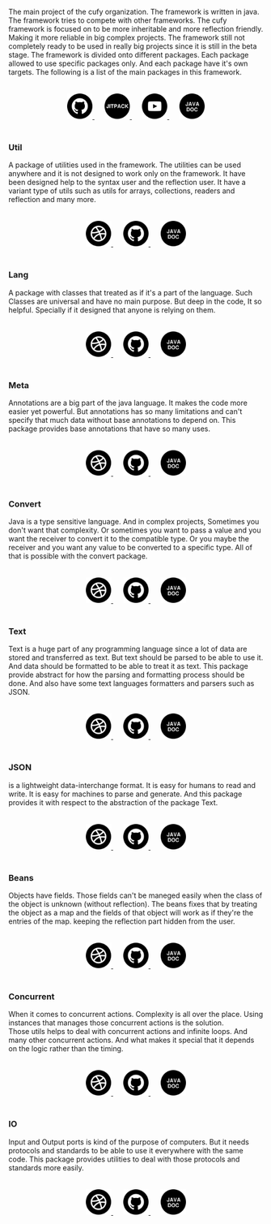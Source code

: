 <html lang="en">
    <head>
        <script>
            window.onload = function() {
              top.document.title = "Cufy Framework";
              let link = top.document.createElement("link");
              link.type = "image/*";
              link.rel = "icon";
              link.href = "favicon.png";
              top.document.getElementsByTagName("head")[0].appendChild(link);
            };
        </script>
    </head>
    <style>
        .lollipop {
            padding: 20px;
        }
        .candy {
            margin: 10px;
        }
    </style>
</html>

The main project of the cufy organization. The framework is written in java.
The framework tries to compete with other frameworks. The cufy framework is
focused on to be more inheritable and more reflection friendly. Making it 
more reliable in big complex projects. The framework still not completely
ready to be used in really big projects since it is still in the beta stage.
The framework is divided onto different packages. Each package allowed to use
specific packages only. And each package have it's own targets. The following
is a list of the main packages in this framework.

<p align="center" class="lollipop">
    <a class="candy" href="https://github.com/cufyorg/framework">
        <img alt="Github" src="images/github.png" width="50" height="50">
    </a>
    <a class="candy" href="https://jitpack.io/#org.cufy/framework">
        <img alt="Jitpack" src="images/jitpack.png" width="50" height="50">
    </a>
    <a class="candy" href="https://youtube.com/playlist?list=PL4GvMdlkZJ6Y1SkrorANkRHArohilF2Ye">
        <img alt="Youtube" src="images/youtube.png" width="50" height="50">
    </a>
    <a class="candy" href="https://framework.cufy.org/javadoc">
        <img alt="Javadoc" src="images/javadoc.png" width="50" height="50">
    </a>
</p>

### Util
A package of utilities used in the framework. The utilities can be used
anywhere and it is not designed to work only on the framework. It have been
designed help to the syntax user and the reflection user. It have a variant
type of utils such as utils for arrays, collections, readers and reflection
and many more.

<p align="center" class="lollipop">
    <a class="candy" href="https://framework.cufy.org/util.html">
        <img alt="Website" src="images/web.png" width="50" height="50">
    </a>
    <a class="candy" href="https://github.com/cufyorg/framework/tree/master/src/main/java/cufy/util">
        <img alt="Github" src="images/github.png" width="50" height="50">
    </a>
    <a class="candy" href="https://framework.cufy.org/javadoc/cufy/util/package-summary.html">
        <img alt="Javadoc" src="images/javadoc.png" width="50" height="50">
    </a>
</p>

### Lang
A package with classes that treated as if it's a part of the language. Such
Classes are universal and have no main purpose. But deep in the code, It so
helpful. Specially if it designed that anyone is relying on them.

<p align="center" class="lollipop">
    <a class="candy" href="https://framework.cufy.org/lang.html">
        <img alt="Website" src="images/web.png" width="50" height="50">
    </a>
    <a class="candy" href="https://github.com/cufyorg/framework/tree/master/src/main/java/cufy/lang">
        <img alt="Github" src="images/github.png" width="50" height="50">
    </a>
    <a class="candy" href="https://framework.cufy.org/javadoc/cufy/lang/package-summary.html">
        <img alt="Javadoc" src="images/javadoc.png" width="50" height="50">
    </a>
</p>

### Meta
Annotations are a big part of the java language. It makes the code more
easier yet powerful. But annotations has so many limitations and can't 
specify that much data without base annotations to depend on. This package
provides base annotations that have so many uses.

<p align="center" class="lollipop">
    <a class="candy" href="https://framework.cufy.org/meta.html">
        <img alt="Website" src="images/web.png" width="50" height="50">
    </a>
    <a class="candy" href="https://github.com/cufyorg/framework/tree/master/src/main/java/cufy/meta">
        <img alt="Github" src="images/github.png" width="50" height="50">
    </a>
    <a class="candy" href="https://framework.cufy.org/javadoc/cufy/meta/package-summary.html">
        <img alt="Javadoc" src="images/javadoc.png" width="50" height="50">
    </a>
</p>

### Convert
Java is a type sensitive language. And in complex projects, Sometimes you 
don't want that complexity. Or sometimes you want to pass a value and you
want the receiver to convert it to the compatible type. Or you maybe the
receiver and you want any value to be converted to a specific type. All 
of that is possible with the convert package.

<p align="center" class="lollipop">
    <a class="candy" href="https://framework.cufy.org/convert.html">
        <img alt="Website" src="images/web.png" width="50" height="50">
    </a>
    <a class="candy" href="https://github.com/cufyorg/framework/tree/master/src/main/java/cufy/convert">
        <img alt="Github" src="images/github.png" width="50" height="50">
    </a>
    <a class="candy" href="https://framework.cufy.org/javadoc/cufy/convert/package-summary.html">
        <img alt="Javadoc" src="images/javadoc.png" width="50" height="50">
    </a>
</p>

### Text
Text is a huge part of any programming language since a lot of data are
stored and transferred as text. But text should be parsed to be able to
use it. And data should be formatted to be able to treat it as text.
This package provide abstract for how the parsing and formatting process
should be done. And also have some text languages formatters and parsers
such as JSON.

<p align="center" class="lollipop">
    <a class="candy" href="https://framework.cufy.org/text.html">
        <img alt="Website" src="images/web.png" width="50" height="50">
    </a>
    <a class="candy" href="https://github.com/cufyorg/framework/tree/master/src/main/java/cufy/text">
        <img alt="Github" src="images/github.png" width="50" height="50">
    </a>
    <a class="candy" href="https://framework.cufy.org/javadoc/cufy/text/package-summary.html">
        <img alt="Javadoc" src="images/javadoc.png" width="50" height="50">
    </a>
</p>

### JSON
is a lightweight data-interchange format. It is easy for humans to read 
and write. It is easy for machines to parse and generate. And this package
provides it with respect to the abstraction of the package Text.

<p align="center" class="lollipop">
    <a class="candy" href="https://framework.cufy.org/json.html">
        <img alt="Website" src="images/web.png" width="50" height="50">
    </a>
    <a class="candy" href="https://github.com/cufyorg/framework/tree/master/src/main/java/cufy/text/json">
        <img alt="Github" src="images/github.png" width="50" height="50">
    </a>
    <a class="candy" href="https://framework.cufy.org/javadoc/cufy/text/json/package-summary.html">
        <img alt="Javadoc" src="images/javadoc.png" width="50" height="50">
    </a>
</p>

### Beans
Objects have fields. Those fields can't be maneged easily when the class of
the object is unknown (without reflection). The beans fixes that by treating
the object as a map and the fields of that object will work as if they're
the entries of the map. keeping the reflection part hidden from the user.

<p align="center" class="lollipop">
    <a class="candy" href="https://framework.cufy.org/beans.html">
        <img alt="Website" src="images/web.png" width="50" height="50">
    </a>
    <a class="candy" href="https://github.com/cufyorg/framework/tree/master/src/main/java/cufy/beans">
        <img alt="Github" src="images/github.png" width="50" height="50">
    </a>
    <a class="candy" href="https://framework.cufy.org/javadoc/cufy/beans/package-summary.html">
        <img alt="Javadoc" src="images/javadoc.png" width="50" height="50">
    </a>
</p>

### Concurrent
When it comes to concurrent actions. Complexity is all over the place.
Using instances that manages those concurrent actions is the solution.  
Those utils helps to deal with concurrent actions and infinite loops.
And many other concurrent actions. And what makes it special that it
depends on the logic rather than the timing.

<p align="center" class="lollipop">
    <a class="candy" href="https://framework.cufy.org/concurrent.html">
        <img alt="Website" src="images/web.png" width="50" height="50">
    </a>
    <a class="candy" href="https://github.com/cufyorg/framework/tree/master/src/main/java/cufy/concurrent">
        <img alt="Github" src="images/github.png" width="50" height="50">
    </a>
    <a class="candy" href="https://framework.cufy.org/javadoc/cufy/concurrent/package-summary.html">
        <img alt="Javadoc" src="images/javadoc.png" width="50" height="50">
    </a>
</p>

### IO
Input and Output ports is kind of the purpose of computers. But it needs
protocols and standards to be able to use it everywhere with the same code.
This package provides utilities to deal with those protocols and standards
more easily.

<p align="center" class="lollipop">
    <a class="candy" href="https://framework.cufy.org/io.html">
        <img alt="Website" src="images/web.png" width="50" height="50">
    </a>
    <a class="candy" href="https://github.com/cufyorg/framework/tree/master/src/main/java/cufy/io">
        <img alt="Github" src="images/github.png" width="50" height="50">
    </a>
    <a class="candy" href="https://framework.cufy.org/javadoc/cufy/io/package-summary.html">
        <img alt="Javadoc" src="images/javadoc.png" width="50" height="50">
    </a>
</p>